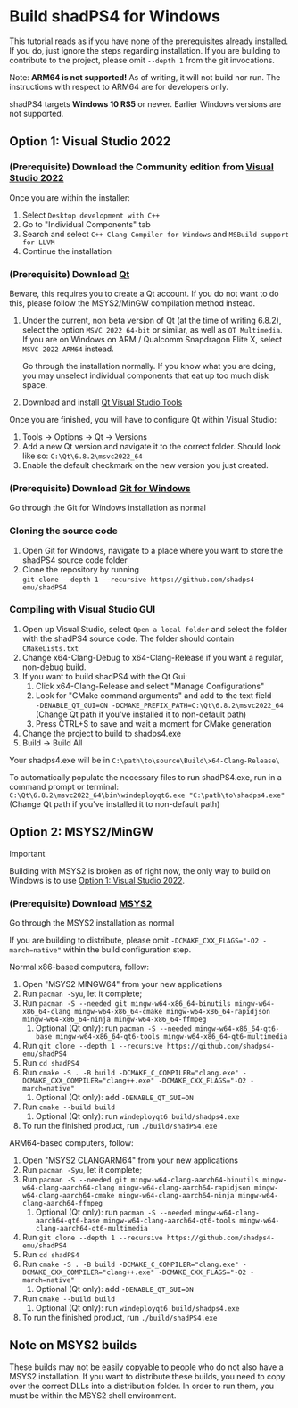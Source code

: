 <!--
SPDX-FileCopyrightText: 2024 shadPS4 Emulator Project
SPDX-License-Identifier: GPL-2.0-or-later
-->

# Build shadPS4 for Windows

This tutorial reads as if you have none of the prerequisites already installed. If you do, just ignore the steps regarding installation.
If you are building to contribute to the project, please omit `--depth 1` from the git invocations.

Note: **ARM64 is not supported!** As of writing, it will not build nor run. The instructions with respect to ARM64 are for developers only.

shadPS4 targets **Windows 10 RS5** or newer. Earlier Windows versions are not supported.

## Option 1: Visual Studio 2022

### (Prerequisite) Download the Community edition from [**Visual Studio 2022**](https://visualstudio.microsoft.com/vs/)

Once you are within the installer:

1. Select `Desktop development with C++`
2. Go to "Individual Components" tab
3. Search and select `C++ Clang Compiler for Windows` and `MSBuild support for LLVM`
4. Continue the installation

### (Prerequisite) Download [**Qt**](https://doc.qt.io/qt-6/get-and-install-qt.html)

Beware, this requires you to create a Qt account. If you do not want to do this, please follow the MSYS2/MinGW compilation method instead.

1. Under the current, non beta version of Qt (at the time of writing 6.8.2), select the option `MSVC 2022 64-bit` or similar, as well as `QT Multimedia`.  
   If you are on Windows on ARM / Qualcomm Snapdragon Elite X, select `MSVC 2022 ARM64` instead.

   Go through the installation normally. If you know what you are doing, you may unselect individual components that eat up too much disk space.

2. Download and install [Qt Visual Studio Tools](https://marketplace.visualstudio.com/items?itemName=TheQtCompany.QtVisualStudioTools2022)

Once you are finished, you will have to configure Qt within Visual Studio:

1. Tools -> Options -> Qt -> Versions
2. Add a new Qt version and navigate it to the correct folder. Should look like so: `C:\Qt\6.8.2\msvc2022_64`
3. Enable the default checkmark on the new version you just created.

### (Prerequisite) Download [**Git for Windows**](https://git-scm.com/download/win)

Go through the Git for Windows installation as normal

### Cloning the source code

1. Open Git for Windows, navigate to a place where you want to store the shadPS4 source code folder
2. Clone the repository by running  
    `git clone --depth 1 --recursive https://github.com/shadps4-emu/shadPS4`

### Compiling with Visual Studio GUI

1. Open up Visual Studio, select `Open a local folder` and select the folder with the shadPS4 source code. The folder should contain `CMakeLists.txt`
2. Change x64-Clang-Debug to x64-Clang-Release if you want a regular, non-debug build.
3. If you want to build shadPS4 with the Qt Gui:
   1. Click x64-Clang-Release and select "Manage Configurations"
   2. Look for "CMake command arguments" and add to the text field  
    `-DENABLE_QT_GUI=ON -DCMAKE_PREFIX_PATH=C:\Qt\6.8.2\msvc2022_64`  
    (Change Qt path if you've installed it to non-default path)
   3. Press CTRL+S to save and wait a moment for CMake generation
4. Change the project to build to shadps4.exe
5. Build -> Build All

Your shadps4.exe will be in `C:\path\to\source\Build\x64-Clang-Release\`

To automatically populate the necessary files to run shadPS4.exe, run in a command prompt or terminal:  
`C:\Qt\6.8.2\msvc2022_64\bin\windeployqt6.exe "C:\path\to\shadps4.exe"`  
(Change Qt path if you've installed it to non-default path)

## Option 2: MSYS2/MinGW

> [!IMPORTANT]
> Building with MSYS2 is broken as of right now, the only way to build on Windows is to use [Option 1: Visual Studio 2022](https://github.com/shadps4-emu/shadPS4/blob/main/documents/building-windows.md#option-1-visual-studio-2022).

### (Prerequisite) Download [**MSYS2**](https://www.msys2.org/)

Go through the MSYS2 installation as normal

If you are building to distribute, please omit `-DCMAKE_CXX_FLAGS="-O2 -march=native"` within the build configuration step.

Normal x86-based computers, follow:

1. Open "MSYS2 MINGW64" from your new applications
2. Run `pacman -Syu`, let it complete;
3. Run `pacman -S --needed git mingw-w64-x86_64-binutils mingw-w64-x86_64-clang mingw-w64-x86_64-cmake mingw-w64-x86_64-rapidjson mingw-w64-x86_64-ninja mingw-w64-x86_64-ffmpeg`
   1. Optional (Qt only): run `pacman -S --needed mingw-w64-x86_64-qt6-base mingw-w64-x86_64-qt6-tools mingw-w64-x86_64-qt6-multimedia`
4. Run `git clone --depth 1 --recursive https://github.com/shadps4-emu/shadPS4`
5. Run `cd shadPS4`
6. Run `cmake -S . -B build -DCMAKE_C_COMPILER="clang.exe" -DCMAKE_CXX_COMPILER="clang++.exe" -DCMAKE_CXX_FLAGS="-O2 -march=native"`
   1. Optional (Qt only): add `-DENABLE_QT_GUI=ON`
7. Run `cmake --build build`
   1. Optional (Qt only): run `windeployqt6 build/shadps4.exe`
8. To run the finished product, run `./build/shadPS4.exe`

ARM64-based computers, follow:

1. Open "MSYS2 CLANGARM64" from your new applications
2. Run `pacman -Syu`, let it complete;
3. Run `pacman -S --needed git mingw-w64-clang-aarch64-binutils mingw-w64-clang-aarch64-clang mingw-w64-clang-aarch64-rapidjson mingw-w64-clang-aarch64-cmake mingw-w64-clang-aarch64-ninja mingw-w64-clang-aarch64-ffmpeg`
   1. Optional (Qt only): run `pacman -S --needed mingw-w64-clang-aarch64-qt6-base mingw-w64-clang-aarch64-qt6-tools mingw-w64-clang-aarch64-qt6-multimedia`
4. Run `git clone --depth 1 --recursive https://github.com/shadps4-emu/shadPS4`
5. Run `cd shadPS4`
6. Run `cmake -S . -B build -DCMAKE_C_COMPILER="clang.exe" -DCMAKE_CXX_COMPILER="clang++.exe" -DCMAKE_CXX_FLAGS="-O2 -march=native"`
   1. Optional (Qt only): add `-DENABLE_QT_GUI=ON`
7. Run `cmake --build build`
   1. Optional (Qt only): run `windeployqt6 build/shadps4.exe`
8. To run the finished product, run `./build/shadPS4.exe`

## Note on MSYS2 builds

These builds may not be easily copyable to people who do not also have a MSYS2 installation.
If you want to distribute these builds, you need to copy over the correct DLLs into a distribution folder.
In order to run them, you must be within the MSYS2 shell environment.
